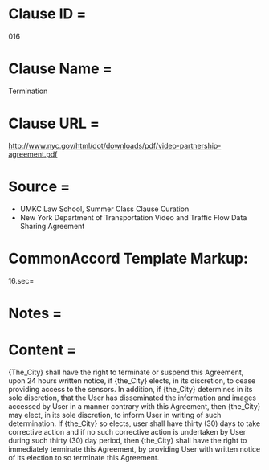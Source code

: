 # Clause ID = 
016

# Clause Name = 
Termination

# Clause URL = 
http://www.nyc.gov/html/dot/downloads/pdf/video-partnership-agreement.pdf

# Source = 
* UMKC Law School, Summer Class Clause Curation
* New York Department of Transportation Video and Traffic Flow Data Sharing Agreement

# CommonAccord Template Markup:   
16.sec=

# Notes = 

# Content = 
{The_City} shall have the right to terminate or suspend this Agreement, upon 24 hours written notice, if {the_City} elects, in its discretion, to cease providing access to the sensors. In addition, if {the_City} determines in its sole discretion, that the User has disseminated the information and images accessed by User in a manner contrary with this Agreement, then {the_City} may elect, in its sole discretion, to inform User in writing of such determination. If {the_City} so elects, user shall have thirty (30) days to take corrective action and if no such corrective action is undertaken by User during such thirty (30) day period, then {the_City} shall have the right to immediately terminate this Agreement, by providing User with written notice of its election to so terminate this Agreement.
